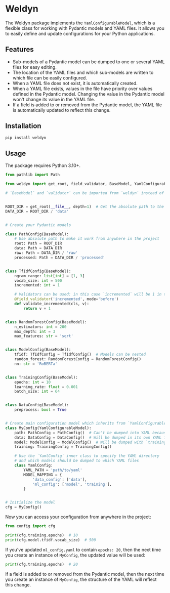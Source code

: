 # Weldyn

The Weldyn package implements the `YamlConfigurableModel`, which is a flexible class for working with Pydantic models and YAML files.
It allows you to easily define and update configurations for your Python applications.

## Features

- Sub-models of a Pydantic model can be dumped to one or several YAML files for easy editing.
- The location of the YAML files and which sub-models are written to which file can be easily configured.
- When a YAML file does not exist, it is automatically created.
- When a YAML file exists, values in the file have priority over values defined in the Pydantic model. Changing the value in the Pydantic model won't change its value in the YAML file.
- If a field is added to or removed from the Pydantic model, the YAML file is automatically updated to reflect this change.

## Installation

```bash
pip install weldyn
```

## Usage

The package requires Python 3.10+.

```python
from pathlib import Path

from weldyn import get_root, field_validator, BaseModel, YamlConfigurableModel

# `BaseModel` and `validator` can be imported from `weldyn` instead of `pydantic`


ROOT_DIR = get_root(__file__, depth=1)  # Get the absolute path to the project's root directory
DATA_DIR = ROOT_DIR / 'data'


# Create your Pydantic models

class PathConfig(BaseModel):
    # Use absolute path to make it work from anywhere in the project
    root: Path = ROOT_DIR
    data: Path = DATA_DIR
    raw: Path = DATA_DIR / 'raw'
    processed: Path = DATA_DIR / 'processed'


class TfIdfConfig(BaseModel):
    ngram_range: list[int] = [1, 3]
    vocab_size: int = 500
    incremented: int = 1

    # Validators can be used: in this case `incremented` will be 1 in the YAML file, but 2 in the Pydantic model
    @field_validator('incremented', mode='before')
    def validate_incremented(cls, v):
        return v + 1


class RandomForestConfig(BaseModel):
    n_estimators: int = 200
    max_depth: int = 3
    max_features: str = 'sqrt'


class ModelConfig(BaseModel):
    tfidf: TfIdfConfig = TfIdfConfig()  # Models can be nested
    random_forest: RandomForestConfig = RandomForestConfig()
    nn: str = 'RoBERTa'


class TrainingConfig(BaseModel):
    epochs: int = 10
    learning_rate: float = 0.001
    batch_size: int = 64


class DataConfig(BaseModel):
    preprocess: bool = True


# Create main configuration model which inherits from `YamlConfigurableModel`
class MyConfig(YamlConfigurableModel):
    path: PathConfig = PathConfig()  # Can't be dumped into YAML because `Path` objects are not serializable
    data: DataConfig = DataConfig()  # Will be dumped in its own YAML file
    model: ModelConfig = ModelConfig()  # Will be dumped with `training` sub-model
    training: TrainingConfig = TrainingConfig()

    # Use the `YamlConfig` inner class to specify the YAML directory
    # and which models should be dumped to which YAML files
    class YamlConfig:
        YAML_PATH = 'path/to/yaml'
        MODEL_MAPPING = {
            'data_config': ['data'],
            'ml_config': ['model', 'training'],
        }


# Initialize the model
cfg = MyConfig()
```

Now you can access your configuration from anywhere in the project:
```python
from config import cfg

print(cfg.training.epochs)  # 10
print(cfg.model.tfidf.vocab_size)  # 500
```

If you've updated `ml_config.yaml` to contain `epochs: 20`, then the next time you create an instance of `MyConfig`, the updated value will be used:

```python
print(cfg.training.epochs)  # 20
```

If a field is added to or removed from the Pydantic model, then the next time you create an instance of `MyConfig`, the structure of the YAML will reflect this change.
